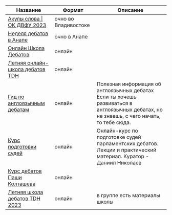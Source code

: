 

| Название                                                                                                                                                                                                          | Формат               | Описание                                                                                                                                  |
| ----------------------------------------------------------------------------------------------------------------------------------------------------------------------------------------------------------------- | -------------------- | ----------------------------------------------------------------------------------------------------------------------------------------- |
| [Акулы слова \| ОК ДВФУ 2023](https://vk.com/okdvfu2020)                                                                                                                                                          | очно во Владивостоке |                                                                                                                                           |
| [Неделя дебатов в Анапе](https://vk.com/summer_debate)                                                                                                                                                            | очно в Анапе         |                                                                                                                                           |
| [Онлайн Школа Дебатов](https://vk.com/online_debate_school?s429=mGX3CPcHSMX0mJhvQB5UBrmlDQDXA2gpvjEEAwJ41ht6RStDden6gAmaeFZdNwo2DW3Zsf6N5gNm6qo1IUQvHROEfKCY9cv1HM6jkL3qaLKlkI01xM4Lt9jPt5nvmXa6KArcFc9_s80zK3Ab) | онлайн               |                                                                                                                                           |
| [Летняя онлайн-школа дебатов TDH](https://vk.com/debate_school_tdh)                                                                                                                                               | онлайн               |                                                                                                                                           |
| [Гид по англоязычным дебатам](https://vk.com/english_debating)                                                                                                                                                    | онлайн               | Полезная информация об англоязычных дебатах Если ты хочешь развиваться в англоязычных дебатах, но не знаешь, с чего начать, то тебе сюда. |
| [Курс подготовки судей](https://vk.com/debate_judge)                                                                                                                                                              | онлайн               | Онлайн-курс по подготовке судей парламентских дебатов. Лекции и практический материал. Куратор - Даниил Николаев                          |
| [Курс дебатов Паши Колташева](https://t.me/dushka_polnaya/105)                                                                                                                                                    | онлайн               |                                                                                                                                           |
| [Летняя школа дебатов TDH 2023](https://t.me/summer_debate_school_tdh)                                                                                                                                            | онлайн               | в группе есть материалы школы                                                                                                             |
